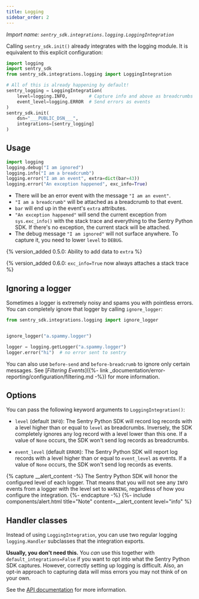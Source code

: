 ```yaml
---
title: Logging
sidebar_order: 2
---
```

*Import name: `sentry_sdk.integrations.logging.LoggingIntegration`*

Calling ``sentry_sdk.init()`` already integrates with the logging module. It is
equivalent to this explicit configuration:

```python
import logging
import sentry_sdk
from sentry_sdk.integrations.logging import LoggingIntegration

# All of this is already happening by default!
sentry_logging = LoggingIntegration(
    level=logging.INFO,        # Capture info and above as breadcrumbs
    event_level=logging.ERROR  # Send errors as events
)
sentry_sdk.init(
    dsn="___PUBLIC_DSN___",
    integrations=[sentry_logging]
)
```

## Usage

```python
import logging
logging.debug("I am ignored")
logging.info("I am a breadcrumb")
logging.error("I am an event", extra=dict(bar=43))
logging.error("An exception happened", exc_info=True)
```

* There will be an error event with the message `"I am an event"`.
* `"I am a breadcrumb"` will be attached as a breadcrumb to that event.
* `bar` will end up in the event's `extra` attributes.
* `"An exception happened"` will send the current exception from `sys.exc_info()` with the stack trace and everything to the Sentry Python SDK. If there's no exception, the current stack will be attached.
* The debug message `"I am ignored"` will not surface anywhere. To capture it, you need to lower `level` to `DEBUG`.


{% version_added 0.5.0: Ability to add data to `extra` %}

{% version_added 0.6.0: `exc_info=True` now always attaches a stack trace %}

## Ignoring a logger

Sometimes a logger is extremely noisy and spams you with pointless errors. You can completely ignore that logger by calling `ignore_logger`:

```python
from sentry_sdk.integrations.logging import ignore_logger


ignore_logger("a.spammy.logger")

logger = logging.getLogger("a.spammy.logger")
logger.error("hi")  # no error sent to sentry
```

You can also use `before-send` and `before-breadcrumb` to ignore
only certain messages. See [_Filtering Events_]({%- link
_documentation/error-reporting/configuration/filtering.md -%}) for more information.

## Options

You can pass the following keyword arguments to `LoggingIntegration()`:

* `level` (default `INFO`): The Sentry Python SDK will record log records with a level higher than or equal to `level` as breadcrumbs. Inversely, the SDK completely ignores any log record with a level lower than this one. If a value of `None` occurs, the SDK won't send log records as breadcrumbs.

* `event_level` (default `ERROR`): The Sentry Python SDK will report log records with a level higher than or equal to `event_level` as events. If a value of `None` occurs, the SDK won't send log records as events.

{% capture __alert_content -%}
The Sentry Python SDK will honor the configured level of each logger. That means that you will not see any `INFO` events from a logger with the level set to `WARNING`, regardless of how you configure the integration.
{%- endcapture -%}
{%- include components/alert.html
    title="Note"
    content=__alert_content
    level="info"
%}

## Handler classes

Instead of using `LoggingIntegration`, you can use two regular logging `logging.Handler` subclasses that the integration exports.

**Usually, you don't need this.** You *can* use this together with `default_integrations=False` if you want to opt into what the Sentry Python SDK captures. However, correctly setting up logging is difficult. Also, an opt-in approach to capturing data will miss errors you may not think of on your own. 

See the [API
documentation](https://getsentry.github.io/sentry-python/integrations/logging.m.html#header-classes)
for more information.
